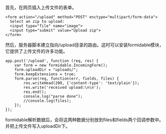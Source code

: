 首先，在网页插入上传文件的表单。
```
<form action="/upload" method="POST" enctype="multipart/form-data">
  Select an zip to upload:
  <input type="file" name="image">
  <input type="submit" value="Upload zip">
</form>
```
然后，服务器脚本建立指向/upload目录的路由。这时可以安装formidable模块，它提供了上传文件的许多功能。
```
app.post('/upload', function (req, res) {
    var form = new formidable.IncomingForm();
    form.uploadDir = "uploads/";
    form.keepExtensions = true;
    form.parse(req, function(err, fields, files) {
        res.writeHead(200, {'content-type': 'text/plain'});
        res.write('received upload:\n\n');
        res.end();
        console.log("parse done");
        //console.log(files);
    });
});
```
formidable解析数据后，会将这两种数据分别放到files和fields两个回调参数中。并把上传文件写入uploadDir下。